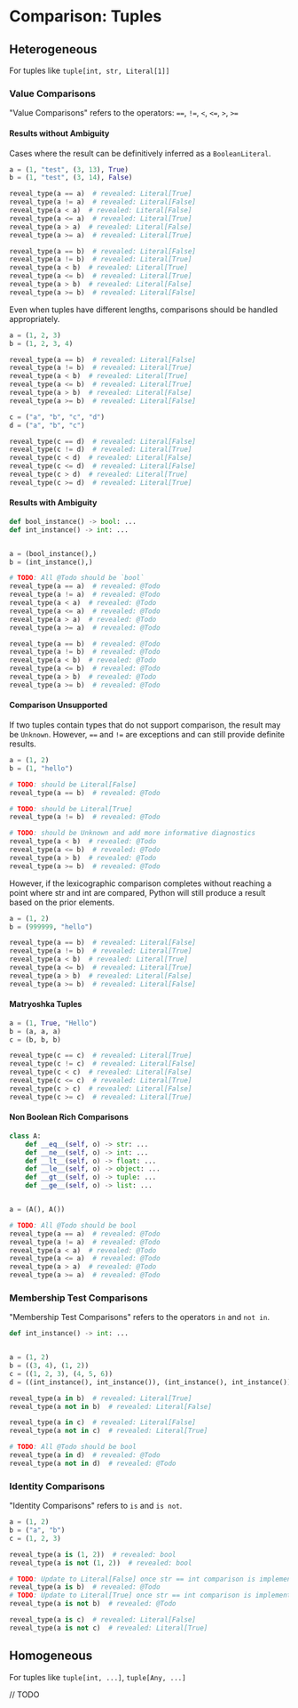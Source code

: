 # Comparison: Tuples

## Heterogeneous

For tuples like `tuple[int, str, Literal[1]]`

### Value Comparisons

"Value Comparisons" refers to the operators: `==`, `!=`, `<`, `<=`, `>`, `>=`

#### Results without Ambiguity

Cases where the result can be definitively inferred as a `BooleanLiteral`.

```py
a = (1, "test", (3, 13), True)
b = (1, "test", (3, 14), False)

reveal_type(a == a)  # revealed: Literal[True]
reveal_type(a != a)  # revealed: Literal[False]
reveal_type(a < a)  # revealed: Literal[False]
reveal_type(a <= a)  # revealed: Literal[True]
reveal_type(a > a)  # revealed: Literal[False]
reveal_type(a >= a)  # revealed: Literal[True]

reveal_type(a == b)  # revealed: Literal[False]
reveal_type(a != b)  # revealed: Literal[True]
reveal_type(a < b)  # revealed: Literal[True]
reveal_type(a <= b)  # revealed: Literal[True]
reveal_type(a > b)  # revealed: Literal[False]
reveal_type(a >= b)  # revealed: Literal[False]
```

Even when tuples have different lengths, comparisons should be handled appropriately.

```py path=different_length.py
a = (1, 2, 3)
b = (1, 2, 3, 4)

reveal_type(a == b)  # revealed: Literal[False]
reveal_type(a != b)  # revealed: Literal[True]
reveal_type(a < b)  # revealed: Literal[True]
reveal_type(a <= b)  # revealed: Literal[True]
reveal_type(a > b)  # revealed: Literal[False]
reveal_type(a >= b)  # revealed: Literal[False]

c = ("a", "b", "c", "d")
d = ("a", "b", "c")

reveal_type(c == d)  # revealed: Literal[False]
reveal_type(c != d)  # revealed: Literal[True]
reveal_type(c < d)  # revealed: Literal[False]
reveal_type(c <= d)  # revealed: Literal[False]
reveal_type(c > d)  # revealed: Literal[True]
reveal_type(c >= d)  # revealed: Literal[True]
```

#### Results with Ambiguity

```py
def bool_instance() -> bool: ...
def int_instance() -> int: ...


a = (bool_instance(),)
b = (int_instance(),)

# TODO: All @Todo should be `bool`
reveal_type(a == a)  # revealed: @Todo
reveal_type(a != a)  # revealed: @Todo
reveal_type(a < a)  # revealed: @Todo
reveal_type(a <= a)  # revealed: @Todo
reveal_type(a > a)  # revealed: @Todo
reveal_type(a >= a)  # revealed: @Todo

reveal_type(a == b)  # revealed: @Todo
reveal_type(a != b)  # revealed: @Todo
reveal_type(a < b)  # revealed: @Todo
reveal_type(a <= b)  # revealed: @Todo
reveal_type(a > b)  # revealed: @Todo
reveal_type(a >= b)  # revealed: @Todo
```

#### Comparison Unsupported

If two tuples contain types that do not support comparison, the result may be `Unknown`.
However, `==` and `!=` are exceptions and can still provide definite results.

```py
a = (1, 2)
b = (1, "hello")

# TODO: should be Literal[False]
reveal_type(a == b)  # revealed: @Todo

# TODO: should be Literal[True]
reveal_type(a != b)  # revealed: @Todo

# TODO: should be Unknown and add more informative diagnostics
reveal_type(a < b)  # revealed: @Todo
reveal_type(a <= b)  # revealed: @Todo
reveal_type(a > b)  # revealed: @Todo
reveal_type(a >= b)  # revealed: @Todo
```

However, if the lexicographic comparison completes without reaching a point where str and int are compared,
Python will still produce a result based on the prior elements.

```py path=short_circuit.py
a = (1, 2)
b = (999999, "hello")

reveal_type(a == b)  # revealed: Literal[False]
reveal_type(a != b)  # revealed: Literal[True]
reveal_type(a < b)  # revealed: Literal[True]
reveal_type(a <= b)  # revealed: Literal[True]
reveal_type(a > b)  # revealed: Literal[False]
reveal_type(a >= b)  # revealed: Literal[False]
```

#### Matryoshka Tuples

```py
a = (1, True, "Hello")
b = (a, a, a)
c = (b, b, b)

reveal_type(c == c)  # revealed: Literal[True]
reveal_type(c != c)  # revealed: Literal[False]
reveal_type(c < c)  # revealed: Literal[False]
reveal_type(c <= c)  # revealed: Literal[True]
reveal_type(c > c)  # revealed: Literal[False]
reveal_type(c >= c)  # revealed: Literal[True]
```

#### Non Boolean Rich Comparisons

```py
class A:
    def __eq__(self, o) -> str: ...
    def __ne__(self, o) -> int: ...
    def __lt__(self, o) -> float: ...
    def __le__(self, o) -> object: ...
    def __gt__(self, o) -> tuple: ...
    def __ge__(self, o) -> list: ...


a = (A(), A())

# TODO: All @Todo should be bool
reveal_type(a == a)  # revealed: @Todo
reveal_type(a != a)  # revealed: @Todo
reveal_type(a < a)  # revealed: @Todo
reveal_type(a <= a)  # revealed: @Todo
reveal_type(a > a)  # revealed: @Todo
reveal_type(a >= a)  # revealed: @Todo
```

### Membership Test Comparisons

"Membership Test Comparisons" refers to the operators `in` and `not in`.

```py
def int_instance() -> int: ...


a = (1, 2)
b = ((3, 4), (1, 2))
c = ((1, 2, 3), (4, 5, 6))
d = ((int_instance(), int_instance()), (int_instance(), int_instance()))

reveal_type(a in b)  # revealed: Literal[True]
reveal_type(a not in b)  # revealed: Literal[False]

reveal_type(a in c)  # revealed: Literal[False]
reveal_type(a not in c)  # revealed: Literal[True]

# TODO: All @Todo should be bool
reveal_type(a in d)  # revealed: @Todo
reveal_type(a not in d)  # revealed: @Todo
```

### Identity Comparisons

"Identity Comparisons" refers to `is` and `is not`.

```py
a = (1, 2)
b = ("a", "b")
c = (1, 2, 3)

reveal_type(a is (1, 2))  # revealed: bool
reveal_type(a is not (1, 2))  # revealed: bool

# TODO: Update to Literal[False] once str == int comparison is implemented
reveal_type(a is b)  # revealed: @Todo
# TODO: Update to Literal[True] once str == int comparison is implemented
reveal_type(a is not b)  # revealed: @Todo

reveal_type(a is c)  # revealed: Literal[False]
reveal_type(a is not c)  # revealed: Literal[True]
```

## Homogeneous

For tuples like `tuple[int, ...]`, `tuple[Any, ...]`

// TODO
